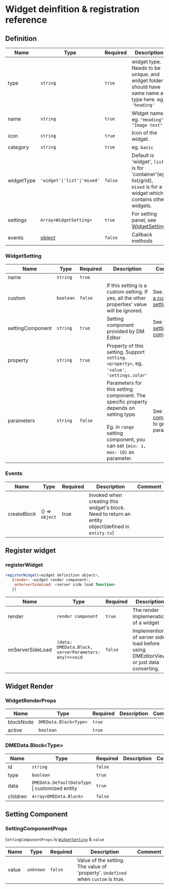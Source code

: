 # Widget deinfition & registration reference

## Definition

| Name       | Type                        | Required | Description                                                                                                          | Comment                                                 |
| ---------- | --------------------------- | -------- | -------------------------------------------------------------------------------------------------------------------- | ------------------------------------------------------- |
| type       | `string`                    | `true`   | widget type. Needs to be unique, and widget folder should have same name as type here. eg. `'heading'`               | Only allow small case, -, numbers, starting from letter |
| name       | `string`                    | `true`   | Widget name. eg. `"Heading"`, `"Image text"`                                                                         |                                                         |
| icon       | `string`                    | `true`   | Icon of the widget.                                                                                                  |                                                         |
| category   | `string`                    | `true`   | eg. `basic`                                                                                                          |                                                         |
| widgetType | `'widget'\|'list'\|'mixed'` | `false`  | Default is 'widget', `list` is for 'container'(eg. list/grid), `mixed` is for a widget which contains other widgets. |                                                         |
| settings   | `Array<WidgetSetting>`      | `true`   | For setting panel, see [WidgetSetting](#widgetsetting)                                                               |                                                         |
| events     | [object](#events)           | `false`  | Callback methods                                                                                                     |                                                         |

### WidgetSetting

| Name             | Type      | Required | Description                                                                                                                                                                    | Comment                                                      |
| ---------------- | --------- | -------- | ------------------------------------------------------------------------------------------------------------------------------------------------------------------------------ | ------------------------------------------------------------ |
| name             | `string`  | `true`   |                                                                                                                                                                                |                                                              |
| custom           | `boolean` | `false`  | If this setting is a custom setting. If yes, all the other properties' value will be ignored.                                                                                  | See [Create a custom setting](./)                            |
| settingComponent | `string`  | `true`   | Setting component provided by DM Editor                                                                                                                                        | See [Widget setting components](./setting-types.md)          |
| property         | `string`  | `true`   | Property of this setting. Support `setting.<property>`, eg. `'value'`, `'settings.color'`                                                                                      |                                                              |
| parameters       | `string`  | `false`  | Parameters for this setting component. The specific property depends on setting type. <br><br> Eg. in `range` setting component, you can set `{min: 1, max: 10}` as parameter. | See [Widget components](./setting-type.md) to get parameters |

### Events

| Name        | Type           | Required | Description                                                                                        | Comment |
| ----------- | -------------- | -------- | -------------------------------------------------------------------------------------------------- | ------- |
| createBlock | () => `object` | true     | Invoked when creating this widget's block. Need to return an entity object(defined in `entity.ts`) |         |

## Register widget

### registerWidget

```javascript
registerWidget(<widget definition object>,
   {render: <widget render component>,
    onServerSideLoad: <server side load function>
   })
```

| Name             | Type                                                 | Required | Description                                                                         | Comment               |
| ---------------- | ---------------------------------------------------- | -------- | ----------------------------------------------------------------------------------- | --------------------- |
| render           | `render component`                                   | `true`   | The render implemenation of a widget                                                |                       |
| onServerSideLoad | `(data: DMEData.Block, serverParameters: any)=>void` | `false`  | Implemention of server side load before using DMEditorView or just data converting. | Used typically in SSR |

## Widget Render

### WidgetRenderProps

| Name      | Type                  | Required | Description | Comment |
| --------- | --------------------- | -------- | ----------- | ------- |
| blockNode | `DMEData.Block<Type>` | `true`   |             |         |
| active    | `boolean`             | `true`   |             |         |

### DMEData.Block\<Type\>

| Name     | Type                                           | Required | Description | Comment |
| -------- | ---------------------------------------------- | -------- | ----------- | ------- |
| id       | `string`                                       | `false`  |             |         |
| type     | `boolean`                                      | `true`   |             |         |
| data     | `DMEData.DefaultDataType` \| customized entity | `true`   |             |         |
| children | `Array<DMEData.Block>`                         | `false`  |             |         |

## Setting Component

### SettingComponentProps

`SettingComponentProps` is [`WidgetSetting`](#widgetSetting) & `value`

| Name  | Type      | Required | Description                                                                       | Comment |
| ----- | --------- | -------- | --------------------------------------------------------------------------------- | ------- |
| value | `unknown` | `false`  | Value of the setting. The value of 'property'. `Undefined` when `custom` is true. |         |
